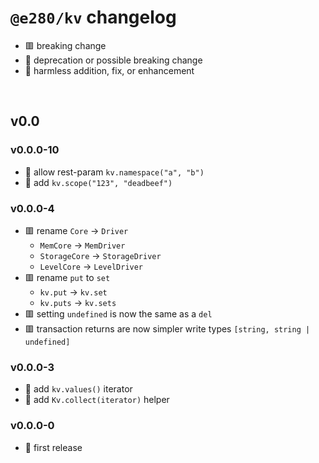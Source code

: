 
# `@e280/kv` changelog
- 🟥 breaking change
- 🔶 deprecation or possible breaking change
- 🍏 harmless addition, fix, or enhancement

<br/>

## v0.0

### v0.0.0-10
- 🍏 allow rest-param `kv.namespace("a", "b")`
- 🍏 add `kv.scope("123", "deadbeef")`

### v0.0.0-4
- 🟥 rename `Core` -> `Driver`
  - `MemCore` -> `MemDriver`
  - `StorageCore` -> `StorageDriver`
  - `LevelCore` -> `LevelDriver`
- 🟥 rename `put` to `set`
  - `kv.put` -> `kv.set`
  - `kv.puts` -> `kv.sets`
- 🟥 setting `undefined` is now the same as a `del`
- 🟥 transaction returns are now simpler write types `[string, string | undefined]`

### v0.0.0-3
- 🍏 add `kv.values()` iterator
- 🍏 add `Kv.collect(iterator)` helper

### v0.0.0-0
- 🍏 first release

